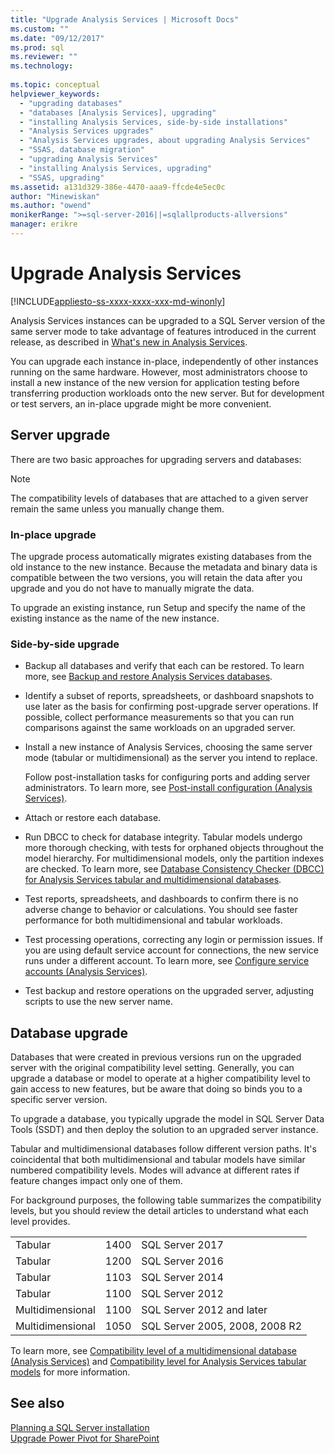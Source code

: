 ```yaml
---
title: "Upgrade Analysis Services | Microsoft Docs"
ms.custom: ""
ms.date: "09/12/2017"
ms.prod: sql
ms.reviewer: ""
ms.technology: 
  
ms.topic: conceptual
helpviewer_keywords: 
  - "upgrading databases"
  - "databases [Analysis Services], upgrading"
  - "installing Analysis Services, side-by-side installations"
  - "Analysis Services upgrades"
  - "Analysis Services upgrades, about upgrading Analysis Services"
  - "SSAS, database migration"
  - "upgrading Analysis Services"
  - "installing Analysis Services, upgrading"
  - "SSAS, upgrading"
ms.assetid: a131d329-386e-4470-aaa9-ffcde4e5ec0c
author: "Minewiskan"
ms.author: "owend"
monikerRange: ">=sql-server-2016||=sqlallproducts-allversions"
manager: erikre
---
```

# Upgrade Analysis Services

[!INCLUDE[appliesto-ss-xxxx-xxxx-xxx-md-winonly](../../includes/appliesto-ss-xxxx-xxxx-xxx-md-winonly.md)]
  
  Analysis Services instances can be upgraded to a SQL Server version of the same server mode to take advantage of features introduced in the current release, as described in [What's new in Analysis Services](https://docs.microsoft.com/analysis-services/what-s-new-in-analysis-services).  
  
 You can upgrade each instance in-place, independently of other instances running on the same hardware. However, most administrators choose to install a new instance of the new version for application testing before transferring production workloads onto the new server. But for development or test servers, an in-place upgrade might be more convenient.  
  
## Server upgrade  
 There are two basic approaches for upgrading servers and databases:  
  
> [!NOTE]
> The compatibility levels of databases that are attached to a given server remain the same unless you manually change them.
   
  
### In-place upgrade  
 The upgrade process automatically migrates existing databases from the old instance to the new instance. Because the metadata and binary data is compatible between the two versions, you will retain the data after you upgrade and you do not have to manually migrate the data.  
  
 To upgrade an existing instance, run Setup and specify the name of the existing instance as the name of the new instance.  
  
### Side-by-side upgrade  
  
-   Backup all databases and verify that each can be restored. To learn more, see [Backup and restore Analysis Services databases](https://docs.microsoft.com/analysis-services/multidimensional-models/backup-and-restore-of-analysis-services-databases).  
  
-   Identify a subset of reports, spreadsheets, or dashboard snapshots to use later as the basis for confirming post-upgrade server operations. If possible, collect performance measurements so that  you can run comparisons against the same workloads on an upgraded server.  
  
-   Install a new instance of Analysis Services, choosing the same server mode (tabular or multidimensional) as the server you intend to replace. 
  
     Follow post-installation tasks for configuring ports and adding server administrators. To learn more, see [Post-install configuration &#40;Analysis Services&#41;](https://docs.microsoft.com/analysis-services/instances/post-install-configuration-analysis-services).  
  
-   Attach or restore each database.  
  
-   Run DBCC to check for database integrity. Tabular models undergo more thorough checking, with tests for orphaned objects throughout the model hierarchy. For multidimensional models, only the partition indexes are checked. To learn more, see [Database Consistency Checker &#40;DBCC&#41; for Analysis Services tabular and multidimensional databases](https://docs.microsoft.com/analysis-services/instances/database-consistency-checker-dbcc-for-analysis-services).  
  
-   Test reports, spreadsheets, and dashboards to confirm there is no adverse change to behavior or calculations. You should see faster performance for both multidimensional and tabular workloads.  
  
-   Test processing operations, correcting any login or permission issues. If you are using default service account for connections, the new service runs under a different account. To learn more, see [Configure service accounts &#40;Analysis Services&#41;](https://docs.microsoft.com/analysis-services/instances/configure-service-accounts-analysis-services).  
  
-   Test backup and restore operations on the upgraded server, adjusting scripts to use the new server name.  
  
## Database upgrade  
 Databases that were created in previous versions run on the upgraded server with the original compatibility level setting. Generally, you can upgrade a database or model to operate at a higher compatibility level to gain access to new features, but be aware that doing so binds you to a specific server version.  
  
 To upgrade a database, you typically upgrade the model in SQL Server Data Tools (SSDT) and then deploy the solution to an upgraded server instance.
  
 Tabular and multidimensional databases follow different version paths. It's coincidental that both multidimensional and tabular models have similar numbered compatibility levels.  Modes will advance at different rates if feature changes impact only one of them.  
  
 For background purposes, the following table summarizes the compatibility levels, but you should review the detail articles to understand what each level provides.  
  
||||  
|-|-|-|  
|Tabular|1400|SQL Server 2017|
|Tabular|1200|SQL Server 2016|  
|Tabular|1103|SQL Server 2014|  
|Tabular|1100|SQL Server 2012|  
|Multidimensional|1100|SQL Server 2012 and later|  
|Multidimensional|1050|SQL Server 2005, 2008, 2008 R2|  
  
 To learn more, see [Compatibility level of a multidimensional database &#40;Analysis Services&#41;](https://docs.microsoft.com/analysis-services/multidimensional-models/compatibility-level-of-a-multidimensional-database-analysis-services) and [Compatibility level for Analysis Services tabular models](https://docs.microsoft.com/analysis-services/tabular-models/compatibility-level-for-tabular-models-in-analysis-services) for more information.  
  
## See also  
 [Planning a SQL Server installation](../../sql-server/install/planning-a-sql-server-installation.md)   
 [Upgrade Power Pivot for SharePoint](../../database-engine/install-windows/upgrade-power-pivot-for-sharepoint.md)   
  
  
